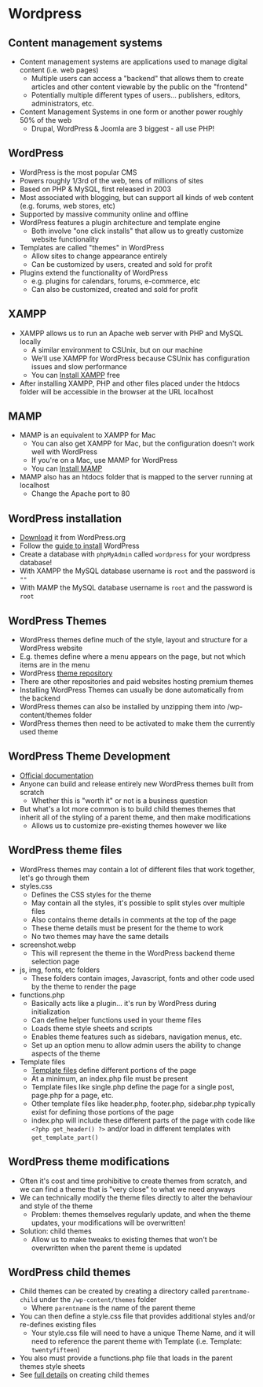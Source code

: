 # Wordpress

## Content management systems

- Content management systems are applications used to manage digital content
  (i.e. web pages)
  - Multiple users can access a "backend" that allows them to create articles
    and other content viewable by the public on the "frontend"
  - Potentially multiple different types of users... publishers, editors,
    administrators, etc.
- Content Management Systems in one form or another power roughly 50% of the web
  - Drupal, WordPress & Joomla are 3 biggest - all use PHP!

## WordPress

- WordPress is the most popular CMS
- Powers roughly 1/3rd of the web, tens of millions of sites
- Based on PHP & MySQL, first released in 2003
- Most associated with blogging, but can support all kinds of web content (e.g.
  forums, web stores, etc)
- Supported by massive community online and offline
- WordPress features a plugin architecture and template engine
  - Both involve "one click installs" that allow us to greatly customize website
    functionality
- Templates are called "themes" in WordPress
  - Allow sites to change appearance entirely
  - Can be customized by users, created and sold for profit
- Plugins extend the functionality of WordPress
  - e.g. plugins for calendars, forums, e-commerce, etc
  - Can also be customized, created and sold for profit

## XAMPP

- XAMPP allows us to run an Apache web server with PHP and MySQL locally
  - A similar environment to CSUnix, but on our machine
  - We'll use XAMPP for WordPress because CSUnix has configuration issues and
    slow performance
  - You can [Install XAMPP](https://www.apachefriends.org/index.html) free
- After installing XAMPP, PHP and other files placed under the htdocs folder
  will be accessible in the browser at the URL localhost

## MAMP

- MAMP is an equivalent to XAMPP for Mac
  - You can also get XAMPP for Mac, but the configuration doesn't work well with
    WordPress
  - If you're on a Mac, use MAMP for WordPress
  - You can [Install MAMP](https://www.mamp.info/en)
- MAMP also has an htdocs folder that is mapped to the server running at
  localhost
  - Change the Apache port to 80

## WordPress installation

- [Download](https://en-ca.wordpress.org/download/#download-install) it from
  WordPress.org
- Follow the
  [guide to install](https://wordpress.org/support/article/how-to-install-wordpress)
  WordPress
- Create a database with `phpMyAdmin` called `wordpress` for your wordpress
  database!
- With XAMPP the MySQL database username is `root` and the password is `""`
- With MAMP the MySQL database username is `root` and the password is `root`

## WordPress Themes

- WordPress themes define much of the style, layout and structure for a
  WordPress website
- E.g. themes define where a menu appears on the page, but not which items are
  in the menu
- WordPress
  [theme repository](https://en-ca.wordpress.org/themes/browse/featured)
- There are other repositories and paid websites hosting premium themes
- Installing WordPress Themes can usually be done automatically from the backend
- WordPress themes can also be installed by unzipping them into
  /wp-content/themes folder
- WordPress themes then need to be activated to make them the currently used
  theme

## WordPress Theme Development

- [Official documentation](https://codex.wordpress.org/Theme_Development)
- Anyone can build and release entirely new WordPress themes built from scratch
  - Whether this is "worth it" or not is a business question
- But what's a lot more common is to build child themes themes that inherit all
  of the styling of a parent theme, and then make modifications
  - Allows us to customize pre-existing themes however we like

## WordPress theme files

- WordPress themes may contain a lot of different files that work together,
  let's go through them
- styles.css
  - Defines the CSS styles for the theme
  - May contain all the styles, it's possible to split styles over multiple
    files
  - Also contains theme details in comments at the top of the page
  - These theme details must be present for the theme to work
  - No two themes may have the same details
- screenshot.webp
  - This will represent the theme in the WordPress backend theme selection page
- js, img, fonts, etc folders
  - These folders contain images, Javascript, fonts and other code used by the
    theme to render the page
- functions.php
  - Basically acts like a plugin... it's run by WordPress during initialization
  - Can define helper functions used in your theme files
  - Loads theme style sheets and scripts
  - Enables theme features such as sidebars, navigation menus, etc.
  - Set up an option menu to allow admin users the ability to change aspects of
    the theme
- Template files
  - [Template files](https://codex.wordpress.org/Stepping_Into_Templates) define
    different portions of the page
  - At a minimum, an index.php file must be present
  - Template files like single.php define the page for a single post, page.php
    for a page, etc.
  - Other template files like header.php, footer.php, sidebar.php typically
    exist for defining those portions of the page
  - index.php will include these different parts of the page with code like
    `<?php get_header() ?>` and/or load in different templates with
    `get_template_part()`

## WordPress theme modifications

- Often it's cost and time prohibitive to create themes from scratch, and we can
  find a theme that is "very close" to what we need anyways
- We can technically modify the theme files directly to alter the behaviour and
  style of the theme
  - Problem: themes themselves regularly update, and when the theme updates,
    your modifications will be overwritten!
- Solution: child themes
  - Allow us to make tweaks to existing themes that won't be overwritten when
    the parent theme is updated

## WordPress child themes

- Child themes can be created by creating a directory called `parentname-child`
  under the `/wp-content/themes` folder
  - Where `parentname` is the name of the parent theme
- You can then define a style.css file that provides additional styles and/or
  re-defines existing files
  - Your style.css file will need to have a unique Theme Name, and it will need
    to reference the parent theme with Template (i.e. Template: `twentyfifteen`)
- You also must provide a functions.php file that loads in the parent themes
  style sheets
- See
  [full details](https://developer.wordpress.org/themes/advanced-topics/child-themes)
  on creating child themes

